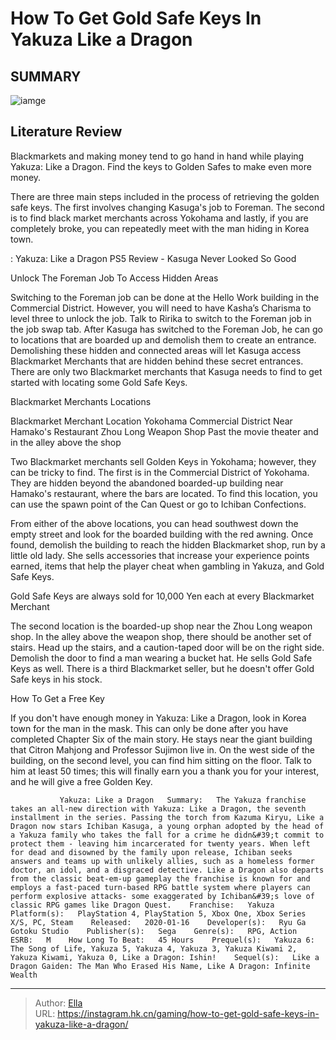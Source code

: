 # How To Get Gold Safe Keys In Yakuza Like a Dragon


## SUMMARY 

![iamge](https://static1.srcdn.com/wordpress/wp-content/uploads/2023/03/where-to-find-gold-safe-keys-in-yakuza-like-a-dragon.jpg)

## Literature Review

Blackmarkets and making money tend to go hand in hand while playing Yakuza: Like a Dragon. Find the keys to Golden Safes to make even more money.





There are three main steps included in the process of retrieving the golden safe keys. The first involves changing Kasuga&#39;s job to Foreman. The second is to find black market merchants across Yokohama and lastly, if you are completely broke, you can repeatedly meet with the man hiding in Korea town.




 : Yakuza: Like a Dragon PS5 Review - Kasuga Never Looked So Good


 Unlock The Foreman Job To Access Hidden Areas 
          

Switching to the Foreman job can be done at the Hello Work building in the Commercial District. However, you will need to have Kasha’s Charisma to level three to unlock the job. Talk to Ririka to switch to the Foreman job in the job swap tab. After Kasuga has switched to the Foreman Job, he can go to locations that are boarded up and demolish them to create an entrance. Demolishing these hidden and connected areas will let Kasuga access Blackmarket Merchants that are hidden behind these secret entrances. There are only two Blackmarket merchants that Kasuga needs to find to get started with locating some Gold Safe Keys.



 Blackmarket Merchants Locations 
          




  Blackmarket Merchant   Location    Yokohama Commercial District   Near Hamako&#39;s Restaurant    Zhou Long Weapon Shop   Past the movie theater and in the alley above the shop   



Two Blackmarket merchants sell Golden Keys in Yokohama; however, they can be tricky to find. The first is in the Commercial District of Yokohama. They are hidden beyond the abandoned boarded-up building near Hamako&#39;s restaurant, where the bars are located. To find this location, you can use the spawn point of the Can Quest or go to Ichiban Confections.

From either of the above locations, you can head southwest down the empty street and look for the boarded building with the red awning. Once found, demolish the building to reach the hidden Blackmarket shop, run by a little old lady. She sells accessories that increase your experience points earned, items that help the player cheat when gambling in Yakuza, and Gold Safe Keys.



Gold Safe Keys are always sold for 10,000 Yen each at every Blackmarket Merchant







The second location is the boarded-up shop near the Zhou Long weapon shop. In the alley above the weapon shop, there should be another set of stairs. Head up the stairs, and a caution-taped door will be on the right side. Demolish the door to find a man wearing a bucket hat. He sells Gold Safe Keys as well. There is a third Blackmarket seller, but he doesn&#39;t offer Gold Safe keys in his stock.



 How To Get a Free Key 
          

If you don&#39;t have enough money in Yakuza: Like a Dragon, look in Korea town for the man in the mask. This can only be done after you have completed Chapter Six of the main story. He stays near the giant building that Citron Mahjong and Professor Sujimon live in. On the west side of the building, on the second level, you can find him sitting on the floor. Talk to him at least 50 times; this will finally earn you a thank you for your interest, and he will give a free Golden Key.




               Yakuza: Like a Dragon   Summary:   The Yakuza franchise takes an all-new direction with Yakuza: Like a Dragon, the seventh installment in the series. Passing the torch from Kazuma Kiryu, Like a Dragon now stars Ichiban Kasuga, a young orphan adopted by the head of a Yakuza family who takes the fall for a crime he didn&#39;t commit to protect them - leaving him incarcerated for twenty years. When left for dead and disowned by the family upon release, Ichiban seeks answers and teams up with unlikely allies, such as a homeless former doctor, an idol, and a disgraced detective. Like a Dragon also departs from the classic beat-em-up gameplay the franchise is known for and employs a fast-paced turn-based RPG battle system where players can perform explosive attacks- some exaggerated by Ichiban&#39;s love of classic RPG games like Dragon Quest.    Franchise:   Yakuza    Platform(s):   PlayStation 4, PlayStation 5, Xbox One, Xbox Series X/S, PC, Steam    Released:   2020-01-16    Developer(s):   Ryu Ga Gotoku Studio    Publisher(s):   Sega    Genre(s):   RPG, Action    ESRB:   M    How Long To Beat:   45 Hours    Prequel(s):   Yakuza 6: The Song of Life, Yakuza 5, Yakuza 4, Yakuza 3, Yakuza Kiwami 2, Yakuza Kiwami, Yakuza 0, Like a Dragon: Ishin!    Sequel(s):   Like a Dragon Gaiden: The Man Who Erased His Name, Like A Dragon: Infinite Wealth      

---

> Author: [Ella](https://instagram.hk.cn/)  
> URL: https://instagram.hk.cn/gaming/how-to-get-gold-safe-keys-in-yakuza-like-a-dragon/  

